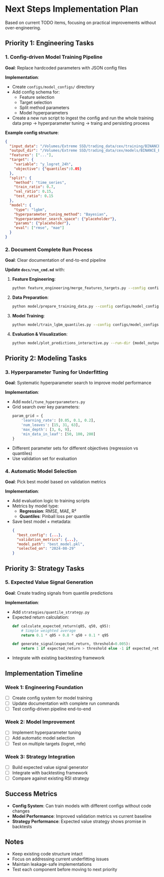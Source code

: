 # Next Steps Implementation Plan

Based on current TODO items, focusing on practical improvements without over-engineering.

## Priority 1: Engineering Tasks

### 1. Config-driven Model Training Pipeline

**Goal**: Replace hardcoded parameters with JSON config files

**Implementation**:
- Create `configs/model_configs/` directory
- Add config schema for:
  - Feature selection
  - Target selection
  - Split method parameters
  - Model hyperparameters
- Create a new run script to ingest the config and run the whole training data prep -> hyperparameter tuning -> traing and persisting process

**Example config structure**:
```json
{
  "input_data": "/Volumes/Extreme SSD/trading_data/cex/training/BINANCE_BTCUSDT.P, 60/merged_features_targets.csv",
  "output_dir": "/Volumes/Extreme SSD/trading_data/cex/models/BINANCE_BTCUSDT.P",
  "features": ["..."],
  "target": {
    "variable": "y_logret_24h",
    "objective": {"quantiles":0.05}
  },
  "split": {
    "method": "time_series",
    "train_ratio": 0.7,
    "val_ratio": 0.15,
    "test_ratio": 0.15
  },
  "model": {
    "type": "lgbm",
    "hyperparameter_tuning_method": "Bayesian",
    "hyperparameter_search_space": {"placeholder"},
    "params": {"placeholder"},
    "eval": ["rmse", "mae"]
  }
}
```

### 2. Document Complete Run Process

**Goal**: Clear documentation of end-to-end pipeline

**Update `docs/run_cmd.md`** with:

1. **Feature Engineering**:
   ```bash
   python feature_engineering/merge_features_targets.py --config configs/btc_features.json
   ```

2. **Data Preparation**:
   ```bash
   python model/prepare_training_data.py --config configs/model_configs/btc_24h_logret_basic.json
   ```

3. **Model Training**:
   ```bash
   python model/train_lgbm_quantiles.py --config configs/model_configs/btc_24h_logret_basic.json
   ```

4. **Evaluation & Visualization**:
   ```bash
   python model/plot_predictions_interactive.py --run-dir {model_output_dir}
   ```

## Priority 2: Modeling Tasks

### 3. Hyperparameter Tuning for Underfitting

**Goal**: Systematic hyperparameter search to improve model performance

**Implementation**:
- Add `model/tune_hyperparameters.py`
- Grid search over key parameters:
  ```python
  param_grid = {
      'learning_rate': [0.05, 0.1, 0.2],
      'num_leaves': [15, 31, 63],
      'max_depth': [3, 6, 9],
      'min_data_in_leaf': [50, 100, 200]
  }
  ```
- Different parameter sets for different objectives (regression vs quantiles)
- Use validation set for evaluation

### 4. Automatic Model Selection

**Goal**: Pick best model based on validation metrics

**Implementation**:
- Add evaluation logic to training scripts
- Metrics by model type:
  - **Regression**: RMSE, MAE, R²
  - **Quantiles**: Pinball loss per quantile
- Save best model + metadata:
  ```json
  {
    "best_config": {...},
    "validation_metrics": {...},
    "model_path": "best_model.pkl",
    "selected_on": "2024-08-29"
  }
  ```

## Priority 3: Strategy Tasks

### 5. Expected Value Signal Generation

**Goal**: Create trading signals from quantile predictions

**Implementation**:
- Add `strategies/quantile_strategy.py`
- Expected return calculation:
  ```python
  def calculate_expected_return(q05, q50, q95):
      # Simple weighted average
      return 0.1 * q05 + 0.8 * q50 + 0.1 * q95
  
  def generate_signal(expected_return, threshold=0.005):
      return 1 if expected_return > threshold else -1 if expected_return < -threshold else 0
  ```
- Integrate with existing backtesting framework

## Implementation Timeline

### Week 1: Engineering Foundation
- [ ] Create config system for model training
- [ ] Update documentation with complete run commands
- [ ] Test config-driven pipeline end-to-end

### Week 2: Model Improvement
- [ ] Implement hyperparameter tuning
- [ ] Add automatic model selection
- [ ] Test on multiple targets (logret, mfe)

### Week 3: Strategy Integration
- [ ] Build expected value signal generator
- [ ] Integrate with backtesting framework
- [ ] Compare against existing RSI strategy

## Success Metrics

- **Config System**: Can train models with different configs without code changes
- **Model Performance**: Improved validation metrics vs current baseline
- **Strategy Performance**: Expected value strategy shows promise in backtests

## Notes

- Keep existing code structure intact
- Focus on addressing current underfitting issues
- Maintain leakage-safe implementations
- Test each component before moving to next priority